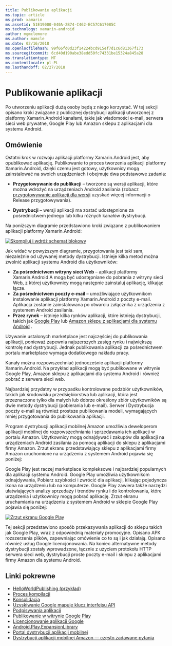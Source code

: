 ```yaml
---
title: Publikowanie aplikacji
ms.topic: article
ms.prod: xamarin
ms.assetid: 51E19000-040A-2B74-C462-EC57C617085C
ms.technology: xamarin-android
author: mgmclemore
ms.author: mamcle
ms.date: 02/16/2018
ms.openlocfilehash: 99f66fd0d23f14224bcd915ef7d1c6d81367f173
ms.sourcegitcommit: 6cd40d190abe38edd50fc74331be15324a845a28
ms.translationtype: MT
ms.contentlocale: pl-PL
ms.lasthandoff: 02/27/2018
---
```

# <a name="publishing-an-application"></a>Publikowanie aplikacji

Po utworzeniu aplikacji dużą osoby będą z niego korzystać. W tej sekcji opisano kroki związane z publicznej dystrybucji aplikacji utworzonej z platformy Xamarin.Android kanałami, takie jak wiadomości e-mail, serwera sieci web prywatne, Google Play lub Amazon sklepu z aplikacjami dla systemu Android.

<a name="Overview" />

## <a name="overview"></a>Omówienie

Ostatni krok w rozwoju aplikacji platformy Xamarin.Android jest, aby opublikować aplikację. Publikowanie to proces tworzenia aplikacji platformy Xamarin.Android, dzięki czemu jest gotowy, użytkownicy mogą zainstalować na swoich urządzeniach i obejmuje dwa podstawowe zadania:

-   **Przygotowywanie do publikacji** &ndash; tworzone są wersji aplikacji, które można wdrożyć na urządzeniach Android zasilania (zobacz [przygotowywanie aplikacji dla wersji](~/android/deploy-test/release-prep/index.md) uzyskać więcej informacji o Release przygotowywania).

-   **Dystrybucji** &ndash; wersji aplikacji ma zostać udostępnione za pośrednictwem jednego lub kilku różnych kanałów dystrybucji.

Na poniższym diagramie przedstawiono kroki związane z publikowaniem aplikacji platformy Xamarin.Android:

[ ![Skompiluj i wdróż schemat blokowy](images/build-and-deploy-steps.png)](images/build-and-deploy-steps.png)

Jak widać w powyższym diagramie, przygotowania jest taki sam, niezależnie od używanej metody dystrybucji. Istnieje kilka metod można zwolnić aplikacji systemu Android dla użytkowników:

-   **Za pośrednictwem witryny sieci Web** &ndash; aplikacji platformy Xamarin.Android A mogą być udostępniane do pobrania z witryny sieci Web, z której użytkownicy mogą następnie zainstaluj aplikację, klikając łącze.
-   **Za pośrednictwem poczty e-mail** &ndash; umożliwiające użytkownikom instalowanie aplikacji platformy Xamarin.Android z poczty e-mail. Aplikacja zostanie zainstalowana po otwarciu załącznika z urządzenia z systemem Android zasilania.
-   **Przez rynek** &ndash; istnieje kilka rynków aplikacji, które istnieją dystrybucji, takich jak [Google Play](http://play.google.com/) lub [Amazon sklepu z aplikacjami dla systemu Android](http://www.amazon.com/mobile-apps/b?ie=UTF8&node=2350149011) .


Używanie ustalonych marketplace jest najczęściej do publikowania aplikacji, ponieważ zapewnia najszerszych zasięg rynku i największą kontrolę nad dystrybucji. Jednak publikowania aplikacji za pośrednictwem portalu marketplace wymaga dodatkowego nakładu pracy.

Kanały można rozpowszechniać jednocześnie aplikacji platformy Xamarin.Android. Na przykład aplikacji mogą być publikowane w witrynie Google Play, Amazon sklepu z aplikacjami dla systemu Android i również pobrać z serwera sieci web.

Najbardziej przydatny w przypadku kontrolowane podzbiór użytkowników, takich jak środowisku przedsiębiorstwa lub aplikacji, która jest przeznaczone tylko dla małych lub dobrze określony zbiór użytkowników są dwie metody dystrybucji (pobierania lub e-mail).
Serwer i Dystrybucja poczty e-mail są również prostsze publikowania modeli, wymagających mniej przygotowania do publikowania aplikacji.

Program dystrybucji aplikacji mobilnej Amazon umożliwia deweloperom aplikacji mobilnej do rozpowszechniania i sprzedawania ich aplikacji w portalu Amazon. Użytkownicy mogą odnajdywać i zakupów dla aplikacji na urządzeniach Android zasilania za pomocą aplikacji do sklepu z aplikacjami firmy Amazon. Zrzut ekranu przedstawiający sklepu z aplikacjami firmy Amazon uruchomione na urządzeniu z systemem Android pojawia się poniżej:

Google Play jest raczej marketplace kompleksowe i najbardziej popularnych dla aplikacji systemu Android. Google Play umożliwia użytkownikom odnajdywania, Pobierz szybkości i zwrócić dla aplikacji, klikając pojedyncza ikona na urządzeniu lub na komputerze. Google Play zawiera także narzędzi ułatwiających analizy sprzedaży i trendów rynku i do kontrolowania, które urządzenia i użytkownicy mogą pobrać aplikację. Zrzut ekranu uruchamiania na urządzeniu z systemem Android w sklepie Google Play pojawia się poniżej:

[ ![Zrzut ekranu Google Play](images/google-play-app.png)](images/google-play-app.png)

Tej sekcji przedstawiono sposób przekazywania aplikacji do sklepu takich jak Google Play, wraz z odpowiednią materiały promocyjne. Opisano APK rozszerzenia plików, zapewniając omówienie co to są i jak działają. Opisano również usług Google licencjonowania. Na koniec alternatywne metody dystrybucji zostały wprowadzone, łącznie z użyciem protokołu HTTP serwera sieci web, dystrybucji proste poczty e-mail i sklepu z aplikacjami firmy Amazon dla systemu Android.


## <a name="related-links"></a>Linki pokrewne

- [HelloWorldPublishing (przykład)](https://developer.xamarin.com/samples/monodroid/HelloWorldPublishing/)
- [Proces kompilacji](~/android/deploy-test/building-apps/build-process.md)
- [Konsolidacja](~/android/deploy-test/linker.md)
- [Uzyskiwanie Google mapuje klucz interfejsu API](~/android/platform/maps-and-location/maps/obtaining-a-google-maps-api-key.md)
- [Podpisywania aplikacji](https://source.android.com/security/apksigning/)
- [Publikowanie w witrynie Google Play](http://developer.android.com/distribute/googleplay/publish/index.html)
- [Licencjonowanie aplikacji Google](http://developer.android.com/guide/google/play/licensing/index.html)
- [Android.Play.ExpansionLibrary](https://github.com/mattleibow/Android.Play.ExpansionLibrary)
- [Portal dystrybucji aplikacji mobilnej](https://developer.amazon.com/welcome.html)
- [Dystrybucji aplikacji mobilnej Amazon — często zadawane pytania](https://developer.amazon.com/help/faq.html)
